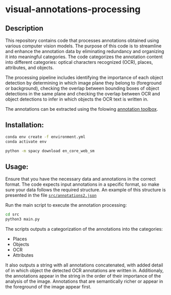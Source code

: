 # visual-annotations-processing

## Description

This repository contains code that processes annotations obtained using various computer vision models. The purpose of this code is to streamline and enhance the annotation data by eliminating redundancy and organizing it into meaningful categories. The code categorizes the annotation content into different categories: optical characters recognized (OCR), places, attributes, and objects.

The processing pipeline includes identifying the importance of each object detection by determining in which image plane they belong to (foreground or background), checking the overlap between bounding boxes of object detections in the same plane and checking the overlap between OCR and object detections to infer in which objects the OCR text is written in.

The annotations can be extracted using the folowing [annotation toolbox](https://github.com/LuisaTheAmaral/image-annotation-tools).

## Installation:

```bash
conda env create -f environment.yml
conda activate env

python -m spacy download en_core_web_sm
```

## Usage:

Ensure that you have the necessary data and annotations in the correct format. The code expects input annotations in a specific format, so make sure your data follows the required structure. An example of this structure is presented in the file [```src/annotations2.json```](src/annotations2.json)

Run the main script to execute the annotation processing:

```bash
cd src
python3 main.py
```

The scripts outputs a categorization of the annotations into the categories:
- Places
- Objects
- OCR
- Attributes

It also outputs a string with all annotations concatenated, with added detail of in which object the detected OCR annotations are written in. Additionaly, the annotations appear in the string in the order of their importance of the analysis of the image. Annotations that are semantically richer or appear in the foreground of the image appear first.
